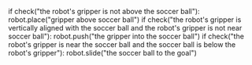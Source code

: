 

if check("the robot's gripper is not above the soccer ball"):
    robot.place("gripper above soccer ball")
if check("the robot's gripper is vertically aligned with the soccer ball and the robot's gripper is not near soccer ball"):
    robot.push("the gripper into the soccer ball")
if check("the robot's gripper is near the soccer ball and the soccer ball is below the robot's gripper"):
    robot.slide("the soccer ball to the goal")